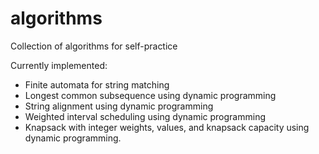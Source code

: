 algorithms
==========

Collection of algorithms for self-practice

Currently implemented:
* Finite automata for string matching
* Longest common subsequence using dynamic programming
* String alignment using dynamic programming
* Weighted interval scheduling using dynamic programming
* Knapsack with integer weights, values, and knapsack capacity using dynamic
  programming.

